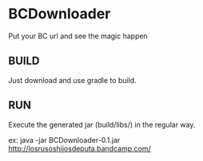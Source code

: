 BCDownloader
============

Put your BC url and see the magic happen

BUILD
-----

Just download and use gradle to build. 


RUN
---

Execute the generated jar (build/libs/) in the regular way. 

ex: java -jar BCDownloader-0.1.jar http://losrusoshijosdeputa.bandcamp.com/







